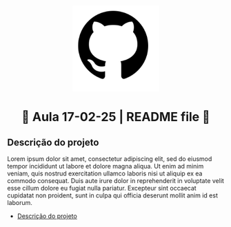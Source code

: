 <!-- Ctrl + C + K => Adicionar comentário -->
<!-- ![descrição](./img/davi.png) -->

<p align="center" width="100%">
    <img src="./img/github.png" width="200" height="200">
</p>

<!-- # AULA 17-02-25
###### AULA 17-02-25

<h1>
Github
</h1>

<h6>
Github
</h6> -->

<h1 align="center">📃 Aula 17-02-25 | README file 📃</h1>

## Descrição do projeto
<p align="left">
Lorem ipsum dolor sit amet, consectetur adipiscing elit, sed do eiusmod tempor incididunt ut labore et dolore magna aliqua. Ut enim ad minim veniam, quis nostrud exercitation ullamco laboris nisi ut aliquip ex ea commodo consequat. Duis aute irure dolor in reprehenderit in voluptate velit esse cillum dolore eu fugiat nulla pariatur. Excepteur sint occaecat cupidatat non proident, sunt in culpa qui officia deserunt mollit anim id est laborum.
<!-- pwd
cd /diretorio'
mkdir
git clone link'
git branch
git checkout -b nome'
git switch nome'
 -->
</p>

<ul id="menu" align="left">
    <li><a href="#">Descrição do projeto</a></li>

</ul>

<!-- README -->
